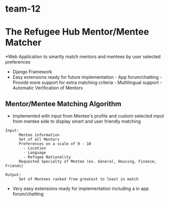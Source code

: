 # team-12
# The Refugee Hub Mentor/Mentee Matcher
*Web Application to smartly match mentors and mentees by user selected preferences
* Django Framework
* Easy extensions ready for future implementation
      - App forum/chatting
      - Provide more support for extra matching criteria
      - Multilingual support
      - Automatic Verification of Mentors
## Mentor/Mentee Matching Algorithm
* Implemented with input from Mentee's profile and custom selected input from mentee side to display smart and user friendly matching
```
Input:
      Mentee information
      Set of all Mentors
      Preferences on a scale of 0 - 10
        - Location
        - Language
        - Refugee Nationality
      Requested Specialty of Mentee (ex. General, Housing, Finance, Friends)
      
Output:
      Set of Mentees ranked from greatest to least in match     
```

* Very easy extensions ready for implementation including a in app forum/chatting
